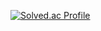 [![Solved.ac Profile](http://mazassumnida.wtf/api/v2/generate_badge?boj=alsdn1360)](https://solved.ac/alsdn1360)
